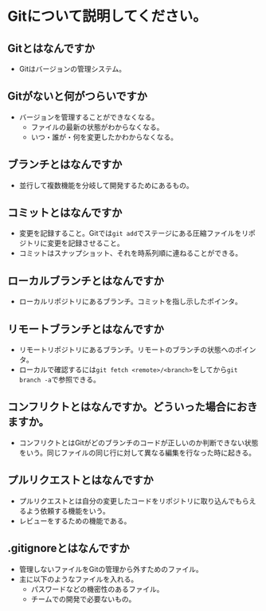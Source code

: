# Gitについて説明してください。

## Gitとはなんですか
- Gitはバージョンの管理システム。
## Gitがないと何がつらいですか
- バージョンを管理することができなくなる。
  - ファイルの最新の状態がわからなくなる。
  - いつ・誰が・何を変更したかわからなくなる。
## ブランチとはなんですか
- 並行して複数機能を分岐して開発するためにあるもの。
## コミットとはなんですか
- 変更を記録すること。Gitでは`git add`でステージにある圧縮ファイルをリポジトリに変更を記録させること。
- コミットはスナップショット、それを時系列順に連ねることができる。
## ローカルブランチとはなんですか
- ローカルリポジトリにあるブランチ。コミットを指し示したポインタ。
## リモートブランチとはなんですか
- リモートリポジトリにあるブランチ。リモートのブランチの状態へのポインタ。
- ローカルで確認するには`git fetch <remote>/<branch>`をしてから`git branch -a`で参照できる。
## コンフリクトとはなんですか。どういった場合におきますか。
- コンフリクトとはGitがどのブランチのコードが正しいのか判断できない状態をいう。同じファイルの同じ行に対して異なる編集を行なった時に起きる。
## プルリクエストとはなんですか
- プルリクエストとは自分の変更したコードをリポジトリに取り込んでもらえるよう依頼する機能をいう。
- レビューをするための機能である。
## .gitignoreとはなんですか
- 管理しないファイルをGitの管理から外すためのファイル。
- 主に以下のようなファイルを入れる。
  - パスワードなどの機密性のあるファイル。
  - チームでの開発で必要ないもの。
